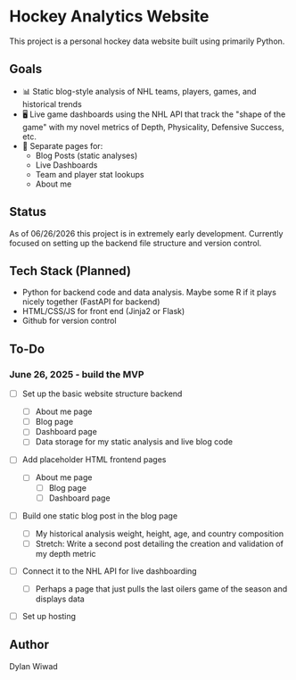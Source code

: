 # Hockey Analytics Website

This project is a personal hockey data website built using primarily Python.

## Goals

- 📊 Static blog-style analysis of NHL teams, players, games, and historical trends
- 🖥  Live game dashboards using the NHL API that track the "shape of the game" with my novel metrics of Depth, Physicality, Defensive Success, etc.
- 📁 Separate pages for:
	- Blog Posts (static analyses)
	- Live Dashboards
	- Team and player stat lookups
	- About me

## Status

As of 06/26/2026 this project is in extremely early development. Currently focused on setting up the backend file structure and version control.

## Tech Stack (Planned)

- Python for backend code and data analysis. Maybe some R if it plays nicely together  (FastAPI for backend)
- HTML/CSS/JS for front end (Jinja2 or Flask)
- Github for version control

## To-Do

### June 26, 2025 - build the MVP

- [ ] Set up the basic website structure backend
	- [ ] About me page
	- [ ] Blog page
	- [ ] Dashboard page
	- [ ] Data storage for my static analysis and live blog code
- [ ] Add placeholder HTML frontend pages
	- [ ] About me page                           
        - [ ] Blog page
        - [ ] Dashboard page
- [ ] Build one static blog post in the blog page
	- [ ] My historical analysis weight, height, age, and country composition
	- [ ] Stretch: Write a second post detailing the creation and validation of my depth metric
- [ ] Connect it to the NHL API for live dashboarding
	- [ ] Perhaps a page that just pulls the last oilers game of the season and displays data
- [ ] Set up hosting


## Author

Dylan Wiwad
